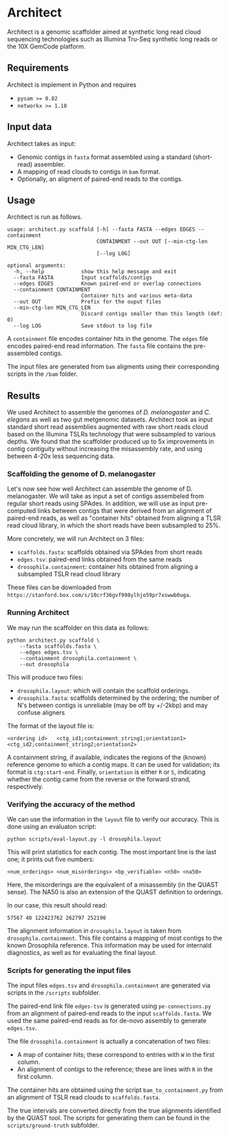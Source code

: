 Architect
=========

Architect is a genomic scaffolder aimed at synthetic long read cloud sequencing technologies
such as Illumina Tru-Seq synthetic long reads or the 10X GemCode platform.

## Requirements

Architect is implement in Python and requires

* `pysam >= 0.82`
* `networkx >= 1.10`

## Input data

Architect takes as input:
* Genomic contigs in `fasta` format assembled using a standard (short-read) assembler.
* A mapping of read clouds to contigs in `bam` format.
* Optionally, an aligment of paired-end reads to the contigs.

## Usage

Architect is run as follows.

```
usage: architect.py scaffold [-h] --fasta FASTA --edges EDGES --containment
                             CONTAINMENT --out OUT [--min-ctg-len MIN_CTG_LEN]
                             [--log LOG]

optional arguments:
  -h, --help            show this help message and exit
  --fasta FASTA         Input scaffolds/contigs
  --edges EDGES         Known paired-end or overlap connections
  --containment CONTAINMENT
                        Container hits and various meta-data
  --out OUT             Prefix for the ouput files
  --min-ctg-len MIN_CTG_LEN
                        Discard contigs smaller than this length (def: 0)
  --log LOG             Save stdout to log file
```

A `containment` file encodes container hits in the genome. The `edges` file encodes paired-end read information. The `fasta` file contains the pre-assembled contigs.

The input files are generated from `bam` aligments using their corresponding scripts in the `/bam` folder.

## Results

We used Architect to assemble the genomes of *D. melanogaster* and *C. elegans* as well as two gut metgenomic datasets.
Architect took as input standard short read assemblies augmented with raw short reads cloud based on the Illumina TSLRs technology that were subsampled to various depths.
We found that the scaffolder produced up to 5x improvements in contig contiguity without increasing the misassembly rate, and using between 4-20x less sequencing data.

### Scaffolding the genome of D. melanogaster

Let's now see how well Architect can assemble the genome of D. melanogaster.
We will take as input a set of contigs assembeled from regular short reads 
using SPAdes. In addition, we will use as input pre-computed links
between contigs that were derived from an alignment of paired-end reads,
as well as "container hits" obtained from aligning a TLSR read cloud library, 
in which the short reads have been subsampled to 25%.

More concretely, we will run Architect on 3 files:

* `scaffolds.fasta`: scaffolds obtained via SPAdes from short reads
* `edges.tsv`: paired-end links obtained from the same reads
* `drosophila.containment`: container hits obtained from aligning a subsampled TSLR read cloud library

These files can be downloaded from `https://stanford.box.com/s/10crf36gvf998ylhjo59pr7xswwb0uga`.

### Running Architect

We may run the scaffolder on this data as follows:

```
python architect.py scaffold \
    --fasta scaffolds.fasta \
    --edges edges.tsv \
    --containment drosophila.containment \
    --out drosophila
```

This will produce two files:

* `drosophila.layout`: which will contain the scaffold orderings.
* `drosophila.fasta`: scaffolds determined by the ordering; the number of N's between contigs is unreliable (may be off by +/-2kbp) and may confuse aligners

The format of the layout file is:
```
<ordering id>   <ctg_id1;containment_string1;orientation1>    <ctg_id2;containment_string2;orientation2>
```
A containment string, if available, indicates the regions of the (known) reference genome to which a contig maps.
It can be used for validation; its format is `ctg:start-end`.
Finally, `orientation` is either `R` or `S`, indicating whether the contig came from the reverse or the forward strand, respectively.

### Verifying the accuracy of the method

We can use the information in the `layout` file to verify our accuracy.
This is done using an evaluaton script:
```
python scripts/eval-layout.py -l drosophila.layout
```

This will print statistics for each contig. The most important line
is the last one; it prints out five numbers:
```
<num_orderings> <num_misorderings> <bp_verifiable> <n50> <na50>
```
Here, the misorderings are the equivalent of a misassembly (in the QUAST sense).
The NA50 is also an extension of the QUAST definition to orderings.

In our case, this result should read:
```
57567 40 122423762 262797 252190
```

The alignment information in `drosophila.layout` is
taken from `drosophila.containment`. This file contains a mapping of
most contigs to the known Drosophila reference. This information
may be used for internald diagnostics, as well as for evaluating the final layout.

### Scripts for generating the input files

The input files `edges.tsv` and `drosophila.containment` are generated 
via scripts in the `/scripts` subfolder.

The paired-end link file `edges-tsv` is generated using `pe-connections.py`
from an alignment of paired-end reads to the input `scaffolds.fasta`.
We used the same paired-end reads as for de-novo assembly to generate 
`edges.tsv`.

The file `drosophila.containment` is actually a concatenation of two files:

* A map of container hits; these correspond to entries with `W` in the first column.
* An alignment of contigs to the reference; these are lines with `R` in the first column.

The container hits are obtained using the script `bam_to_containment.py`
from an alignment of TSLR read clouds to `scaffolds.fasta`.

The true intervals are converted directly from the true alignments
identified by the QUAST tool. The scripts for generating them can
be found in the `scripts/ground-truth` subfolder.

